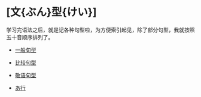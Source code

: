 # [文{ぶん}型{けい}]

学习完语法之后，就是记各种句型啦，为方便索引起见，除了部分句型，我就按照五十音顺序排列了。

- [一般句型](1.md)

- [比较句型](2.md)

- [敬语句型](3.md)

- [あ行](a.md)
